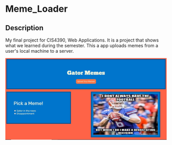 # Meme_Loader

## Description
My final project for CIS4390, Web Applications. It is a project that shows what we learned during the semester. 
This a app uploads memes from a user's local machine to a server. 

![Home Screen](screenshots/101.jpg)
